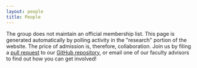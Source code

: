 ```yaml
---
layout: people
title: People
---
```


The group does not maintain an official membership list. This page is generated automatically by polling activity in the "research" portion of the website. The price of admission is, therefore, collaboration. Join us by filing a [pull request](https://help.github.com/articles/using-pull-requests/) to our [GitHub repository](https://github.com/xpmethod/xpmethod.github.io), or email one of our faculty advisors to find out how you can get involved!

<!-- This should be moved to the data folder to link to people's profiles programmatically -->
<!-- [Alex Gil](https://twitter.com/elotroalex),  [Aaron Plasek](http://aaronplasek.com), [Phillip Polefrone](https://github.com/prpole), [Jonathan Reeve](http://jonreeve.com/), [Graham Sack](http://www.columbia.edu/~gas2117/grahamsack.html), [Dennis Tenen](http://dennistenen.com), [Grant Wythoff](https://github.com/gwijthoff) -->
